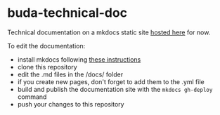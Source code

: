 # buda-technical-doc
Technical documentation on a mkdocs static site [hosted here](https://buddhistdigitalresourcecenter.github.io/digitization/) for now.

To edit the documentation:
* install mkdocs following [these instructions](http://www.mkdocs.org/#installation)
* clone this repository
* edit the .md files in the /docs/ folder
* if you create new pages, don't forget to add them to the .yml file
* build and publish the documentation site with the ``mkdocs gh-deploy`` command
* push your changes to this repository
